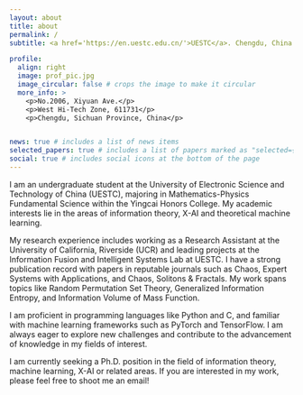 ```yaml
---
layout: about
title: about
permalink: /
subtitle: <a href='https://en.uestc.edu.cn/'>UESTC</a>. Chengdu, China. <a href='mailto:jiefeng.zhou@hotmail.com'>jiefeng.zhou@hotmail.com</a>.  

profile:
  align: right
  image: prof_pic.jpg
  image_circular: false # crops the image to make it circular
  more_info: >
    <p>No.2006, Xiyuan Ave.</p>
    <p>West Hi-Tech Zone, 611731</p>
    <p>Chengdu, Sichuan Province, China</p>


news: true # includes a list of news items
selected_papers: true # includes a list of papers marked as "selected={true}"
social: true # includes social icons at the bottom of the page
---
```


I am an undergraduate student at the University of Electronic Science and Technology of China (UESTC), majoring in Mathematics-Physics Fundamental Science within the Yingcai Honors College. My academic interests lie in the areas of information theory, X-AI and theoretical machine learning.

My research experience includes working as a Research Assistant at the University of California, Riverside (UCR) and leading projects at the Information Fusion and Intelligent Systems Lab at UESTC. I have a strong publication record with papers in reputable journals such as Chaos, Expert Systems with Applications, and Chaos, Solitons & Fractals. My work spans topics like Random Permutation Set Theory, Generalized Information Entropy, and Information Volume of Mass Function.

I am proficient in programming languages like Python and C, and familiar with machine learning frameworks such as PyTorch and TensorFlow.  I am always eager to explore new challenges and contribute to the advancement of knowledge in my fields of interest.

I am currently seeking a Ph.D. position in the field of information theory, machine learning, X-AI or related areas. If you are interested in my work, please feel free to shoot me an email!
